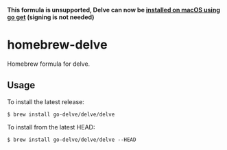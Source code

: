 **This formula is unsupported, Delve can now be [installed on macOS using go get](https://github.com/derekparker/delve/blob/master/Documentation/installation/osx/install.md) (signing is not needed)**

homebrew-delve
===============

Homebrew formula for delve.

## Usage

To install the latest release:

    $ brew install go-delve/delve/delve

To install from the latest HEAD:

    $ brew install go-delve/delve/delve --HEAD
